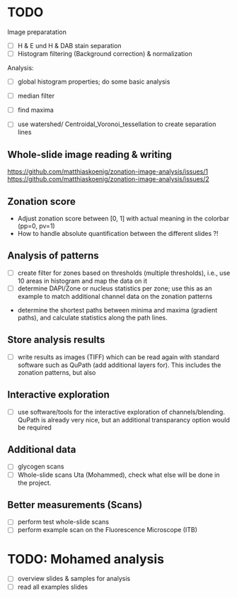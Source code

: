 # TODO

Image preparatation
- [ ] H & E und H & DAB stain separation
- [ ] Histogram filtering (Background correction) & normalization

Analysis:
- [ ] global histogram properties; do some basic analysis
- [ ] median filter
- [ ] find maxima
- [ ] use watershed/ Centroidal_Voronoi_tessellation to create separation lines


## Whole-slide image reading & writing
https://github.com/matthiaskoenig/zonation-image-analysis/issues/1  
https://github.com/matthiaskoenig/zonation-image-analysis/issues/2  

## Zonation score
- Adjust zonation score between [0, 1] with actual meaning in the colorbar (pp=0, pv=1)
- How to handle absolute quantification between the different slides ?!

## Analysis of patterns
- [ ] create filter for zones based on thresholds (multiple thresholds), i.e., use 10 areas in histogram and map the data on it
- [ ] determine DAPI/Zone or nucleus statistics per zone; use this as an example to match additional channel data on the zonation patterns
- determine the shortest paths between minima and maxima (gradient paths), and calculate statistics along the path lines.

## Store analysis results
- [ ] write results as images (TIFF) which can be read again with standard software such as QuPath (add additional layers for). This includes the zonation patterns, but also

## Interactive exploration
- [ ] use software/tools for the interactive exploration of channels/blending. QuPath is already very nice, but an additional transparancy option would be required

## Additional data
- [ ] glycogen scans
- [ ] Whole-slide scans Uta (Mohammed), check what else will be done in the project.

## Better measurements (Scans)
- [ ] perform test whole-slide scans
- [ ] perform example scan on the Fluorescence Microscope (ITB)

# TODO: Mohamed analysis
- [ ] overview slides & samples for analysis
- [ ] read all examples slides
